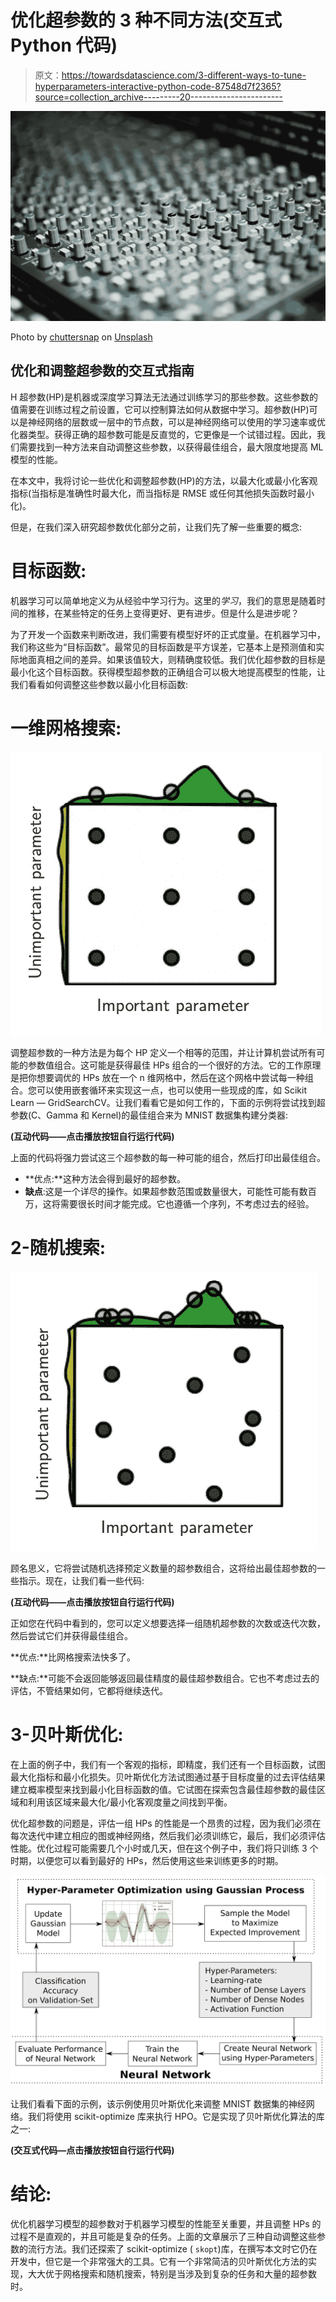 # 优化超参数的 3 种不同方法(交互式 Python 代码)

> 原文：<https://towardsdatascience.com/3-different-ways-to-tune-hyperparameters-interactive-python-code-87548d7f2365?source=collection_archive---------20----------------------->

![](img/3f3fff29ee40a754addbc874f8746d24.png)

Photo by [chuttersnap](https://unsplash.com/@chuttersnap?utm_source=medium&utm_medium=referral) on [Unsplash](https://unsplash.com?utm_source=medium&utm_medium=referral)

## 优化和调整超参数的交互式指南

H 超参数(HP)是机器或深度学习算法无法通过训练学习的那些参数。这些参数的值需要在训练过程之前设置，它可以控制算法如何从数据中学习。超参数(HP)可以是神经网络的层数或一层中的节点数，可以是神经网络可以使用的学习速率或优化器类型。获得正确的超参数可能是反直觉的，它更像是一个试错过程。因此，我们需要找到一种方法来自动调整这些参数，以获得最佳组合，最大限度地提高 ML 模型的性能。

在本文中，我将讨论一些优化和调整超参数(HP)的方法，以最大化或最小化客观指标(当指标是准确性时最大化，而当指标是 RMSE 或任何其他损失函数时最小化)。

但是，在我们深入研究超参数优化部分之前，让我们先了解一些重要的概念:

# 目标函数:

机器学习可以简单地定义为从经验中学习行为。这里的*学习*，我们的意思是随着时间的推移，在某些特定的任务上变得更好、更有进步。但是什么是进步呢？

为了开发一个函数来判断改进，我们需要有模型好坏的正式度量。在机器学习中，我们称这些为“目标函数”。最常见的目标函数是平方误差，它基本上是预测值和实际地面真相之间的差异。如果该值较大，则精确度较低。我们优化超参数的目标是最小化这个目标函数。获得模型超参数的正确组合可以极大地提高模型的性能，让我们看看如何调整这些参数以最小化目标函数:

# 一维网格搜索:

![](img/d2fbc0ce378c7d7c7fd1af870c91cb9d.png)

调整超参数的一种方法是为每个 HP 定义一个相等的范围，并让计算机尝试所有可能的参数值组合。这可能是获得最佳 HPs 组合的一个很好的方法。它的工作原理是把你想要调优的 HPs 放在一个 n 维网格中，然后在这个网格中尝试每一种组合。您可以使用嵌套循环来实现这一点，也可以使用一些现成的库，如 Scikit Learn — GridSearchCV。让我们看看它是如何工作的，下面的示例将尝试找到超参数(C、Gamma 和 Kernel)的最佳组合来为 MNIST 数据集构建分类器:

**(互动代码——点击播放按钮自行运行代码)**

上面的代码将强力尝试这三个超参数的每一种可能的组合，然后打印出最佳组合。

*   **优点:**这种方法会得到最好的超参数。
*   **缺点**:这是一个详尽的操作。如果超参数范围或数量很大，可能性可能有数百万，这将需要很长时间才能完成。它也遵循一个序列，不考虑过去的经验。

# 2-随机搜索:

![](img/91ba48cfe03d48567c361e90b1134f0c.png)

顾名思义，它将尝试随机选择预定义数量的超参数组合，这将给出最佳超参数的一些指示。现在，让我们看一些代码:

**(互动代码——点击播放按钮自行运行代码)**

正如您在代码中看到的，您可以定义想要选择一组随机超参数的次数或迭代次数，然后尝试它们并获得最佳组合。

**优点:**比网格搜索法快多了。

**缺点:**可能不会返回能够返回最佳精度的最佳超参数组合。它也不考虑过去的评估，不管结果如何，它都将继续迭代。

# 3-贝叶斯优化:

在上面的例子中，我们有一个客观的指标，即精度，我们还有一个目标函数，试图最大化指标和最小化损失。贝叶斯优化方法试图通过基于目标度量的过去评估结果建立概率模型来找到最小化目标函数的值。它试图在探索包含最佳超参数的最佳区域和利用该区域来最大化/最小化客观度量之间找到平衡。

优化超参数的问题是，评估一组 HPs 的性能是一个昂贵的过程，因为我们必须在每次迭代中建立相应的图或神经网络，然后我们必须训练它，最后，我们必须评估性能。优化过程可能需要几个小时或几天，但在这个例子中，我们将只训练 3 个时期，以便您可以看到最好的 HPs，然后使用这些来训练更多的时期。

![](img/2b461508cd09aeac0f1ef03ec797e823.png)

让我们看看下面的示例，该示例使用贝叶斯优化来调整 MNIST 数据集的神经网络。我们将使用 scikit-optimize 库来执行 HPO。它是实现了贝叶斯优化算法的库之一:

**(交互式代码—点击播放按钮自行运行代码)**

# 结论:

优化机器学习模型的超参数对于机器学习模型的性能至关重要，并且调整 HPs 的过程不是直观的，并且可能是复杂的任务。上面的文章展示了三种自动调整这些参数的流行方法。我们还探索了 scikit-optimize ( `skopt`)库，在撰写本文时它仍在开发中，但它是一个非常强大的工具。它有一个非常简洁的贝叶斯优化方法的实现，大大优于网格搜索和随机搜索，特别是当涉及到复杂的任务和大量的超参数时。
